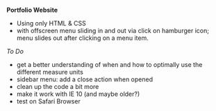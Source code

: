 **Portfolio Website**
- Using only HTML & CSS
- with offscreen menu sliding in and out via click on hamburger icon; menu slides out after clicking on a menu item.

*To Do*
- get a better understanding of when and how to optimally use the different measure units
- sidebar menu: add a close action when opened
- clean up the code a bit more
- make it work with IE 10 (and maybe older?)
- test on Safari Browser
